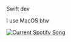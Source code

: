 Swift dev 

I use MacOS btw


<a href="https://github.com/tthn0/Spotify-Readme">
  <img src="https://spotify-readme.vercel.app/api" alt="Current Spotify Song">
</a>
